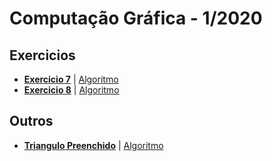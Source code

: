 Computação Gráfica - 1/2020
===

## Exercicios

- **[Exercicio 7](./textos/exercicio7.md)** | [Algoritmo](./algoritmos/algoritmos7/raytracing_frontal.m)
- **[Exercicio 8](./textos/exercicio8.md)** | [Algoritmo](./algoritmos/algoritmos8/triangulo.m)

## Outros
- **[Triangulo Preenchido](./textos/triangulo_preenchido.md)** | [Algoritmo](./algoritmos/rasteriza_triangulo_preenchido.m)
